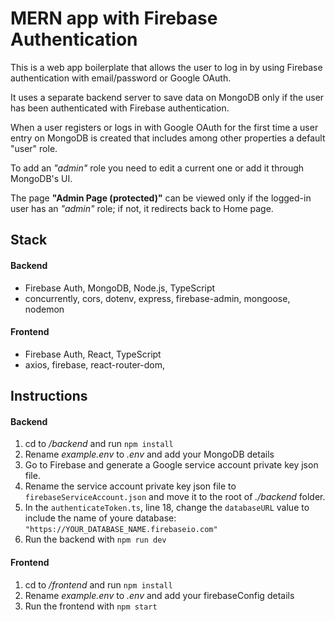 # MERN app with Firebase Authentication

This is a web app boilerplate that allows the user to log in by using Firebase authentication with email/password or Google OAuth.

It uses a separate backend server to save data on MongoDB only if the user has been authenticated with Firebase authentication.

When a user registers or logs in with Google OAuth for the first time a user entry on MongoDB is created that includes among other properties a default "user" role.

To add an _"admin"_ role you need to edit a current one or add it through MongoDB's UI.

The page **"Admin Page (protected)"** can be viewed only if the logged-in user has an _"admin"_ role; if not, it redirects back to Home page.

## Stack

#### Backend

- Firebase Auth, MongoDB, Node.js, TypeScript
- concurrently, cors, dotenv, express, firebase-admin, mongoose, nodemon

#### Frontend

- Firebase Auth, React, TypeScript
- axios, firebase, react-router-dom,

## Instructions

#### Backend

1. cd to _/backend_ and run `npm install`
2. Rename _example.env_ to _.env_ and add your MongoDB details
3. Go to Firebase and generate a Google service account private key json file.
4. Rename the service account private key json file to `firebaseServiceAccount.json` and move it to the root of _./backend_ folder.
5. In the `authenticateToken.ts`, line 18, change the `databaseURL` value to include the name of youre database: `"https://YOUR_DATABASE_NAME.firebaseio.com"`
6. Run the backend with `npm run dev`

#### Frontend

1. cd to _/frontend_ and run `npm install`
2. Rename _example.env_ to _.env_ and add your firebaseConfig details
3. Run the frontend with `npm start`
